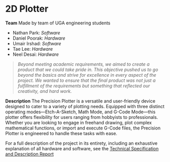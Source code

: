 # 2D Plotter

**Team**
Made by team of UGA engineering students
- Nathan Park: *Software*
- Daniel Poorak: *Hardware*
- Umair Irshad: *Software*
- Tae Lee: *Hardware*
- Neel Desai: *Hardware*

>*Beyond meeting academic requirements, we aimed to create a product that we could take pride in. This objective pushed us to go beyond the basics and strive for excellence in every aspect of the project. We wanted to ensure that the final product was not just a fulfillment of the requirements but something that reflected our creativity, and hard work.*

**Description**
The Precision Plotter is a versatile and user-friendly device designed to cater to a variety of plotting needs. Equipped with three distinct operating modes—Etch-A-Sketch, Math Mode, and G-Code Mode—this plotter offers flexibility for users ranging from hobbyists to professionals. Whether you are looking to engage in freehand drawing, plot complex mathematical functions, or import and execute G-Code files, the Precision Plotter is engineered to handle these tasks with ease.


For a full description of the project in its entirety, including an exhaustive explanation of all hardware and software, see the [Technical Specification and Description Report](docs/tech-doc.pdf)
